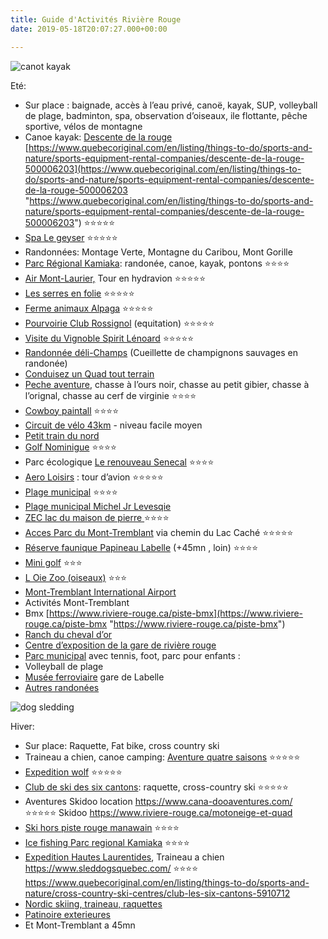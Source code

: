 ```yaml
---
title: Guide d'Activités Rivière Rouge
date: 2019-05-18T20:07:27.000+00:00

---
```

![canot kayak](https://abchalet.com/static/uploads/a10.jpg "canot kayak")

Eté:

* Sur place : baignade, accès à l’eau privé, canoë, kayak, SUP, volleyball de plage, badminton, spa, observation d’oiseaux, ile flottante,  pêche sportive, vélos de montagne
* Canoe kayak: [Descente de la rouge]( https://goo.gl/maps/6SFppcyR4kQqNB2R9) [https://www.quebecoriginal.com/en/listing/things-to-do/sports-and-nature/sports-equipment-rental-companies/descente-de-la-rouge-500006203](https://www.quebecoriginal.com/en/listing/things-to-do/sports-and-nature/sports-equipment-rental-companies/descente-de-la-rouge-500006203 "https://www.quebecoriginal.com/en/listing/things-to-do/sports-and-nature/sports-equipment-rental-companies/descente-de-la-rouge-500006203")  ⭐️⭐️⭐️⭐️⭐️
* [Spa Le geyser](https://www.quebecoriginal.com/en/listing/things-to-do/entertainment/spas/spa-le-geyser-373176494)    ⭐️⭐️⭐️⭐️⭐️
* Randonnées: Montage Verte, Montagne du Caribou, Mont Gorille
* [Parc Régional Kamiaka](https://reservoirkiamika.org/): randonée, canoe, kayak, pontons  ⭐️⭐️⭐️⭐️
* [Air Mont-Laurier,](https://www.airmontlaurier.com/transport-aerien-hydravion-quebec/) Tour en hydravion   ⭐️⭐️⭐️⭐️⭐️
* [Les serres en folie](https://goo.gl/maps/aLmnhdzCktpTR7Ff8 ) ⭐️⭐️⭐️⭐️⭐️
* [Ferme animaux Alpaga](https://alpagahl.ca/)  ⭐️⭐️⭐️⭐️⭐️
* [Pourvoirie Club Rossignol](https://g.page/ClubRossignol?share) (equitation)  ⭐️⭐️⭐️⭐️⭐️
* [Visite du Vignoble Spirit Lénoard]( https://www.quebecoriginal.com/en/listing/things-to-do/heritage-sites-and-attractions/industrial-tours/vignoble-spirit-leonard-396641966 ) ⭐️⭐️⭐️⭐️⭐️
* [Randonnée déli-Champs](https://www.champignonssauvages.com/) (Cueillette de champignons sauvages en randonée) 
* [Conduisez un Quad tout terrain](https://www.riviere-rouge.ca/motoneige-et-quad) 
* [Peche aventure](https://www.sepaq.com/rf/rom/ ), chasse à l’ours noir, chasse au petit gibier, chasse à l’orignal, chasse au cerf de virginie  ⭐️⭐️⭐️⭐️
* [Cowboy paintall]( https://www.cowboypaintball.ca/)  ⭐️⭐️⭐️⭐️
* [Circuit de vélo 43km](https://www.velo-hautes-laurentides.qc.ca/circuits/Riviere-Rouge.html) - niveau facile moyen 
* [Petit train du nord ](https://goo.gl/maps/1NZmS48WV1yfrdf48)
* [Golf Nominigue](https://goo.gl/maps/dpfRc7zvRRLFMoTP6)  ⭐️⭐️⭐️⭐️
* Parc écologique [Le renouveau Senecal](https://www.quebecoriginal.com/en/listing/things-to-do/sports-and-nature/regional-parks/parc-ecologique-le-renouveau-rosaire-senecal-368968107)  ⭐️⭐️⭐️⭐️
* [Aero Loisirs](https://www.aeroloisirs.com/fr/accueil/index.php ) : tour d’avion ⭐️⭐️⭐️⭐️⭐️
* [Plage municipal](https://www.quebecoriginal.com/en/listing/things-to-do/sports-and-nature/beaches/plage-municipale-du-grand-lac-nominingue-7852004)  ⭐️⭐️⭐️⭐️
* [Plage municipal Michel Jr Levesqie]( https://www.quebecoriginal.com/en/listing/things-to-do/sports-and-nature/beaches/plage-michel-jr-levesque-7853362)
* [ZEC lac du maison de pierre ](https://zecmaisondepierre.reseauzec.com/)  ⭐️⭐️⭐️⭐️
* [Acces Parc du Mont-Tremblant](https://goo.gl/maps/bkfknvPYSsye563i6) via chemin du Lac Caché  ⭐️⭐️⭐️⭐️⭐️
* [Réserve faunique Papineau Labelle](https://goo.gl/maps/cXkmAT8ssHiKvjih6) (+45mn , loin)  ⭐️⭐️⭐️⭐️
* [Mini golf](https://goo.gl/maps/RGTLZjFUAEBxMoTZ7)   ⭐️⭐️⭐️
* [L Oie Zoo (oiseaux)](https://goo.gl/maps/MfwZy5bAvYFT4Ffz8)  ⭐️⭐️⭐️
* [Mont-Tremblant International Airport](https://goo.gl/maps/8ZSYh8fZrUGwohQw7) 
* Activités Mont-Tremblant
* Bmx [https://www.riviere-rouge.ca/piste-bmx](https://www.riviere-rouge.ca/piste-bmx "https://www.riviere-rouge.ca/piste-bmx")
* [Ranch du cheval d’or](https://www.ranchduchevaldor.com/) 
* [Centre d’exposition de la gare de rivière rouge](https://www.quebecoriginal.com/en/listing/things-to-do/heritage-sites-and-attractions/art-galleries/centre-dexposition-de-la-gare-de-riviere-rouge-11369003) 
* [Parc municipal](https://goo.gl/maps/kksiMw4BM6cEFcVX6) avec tennis, foot, parc pour enfants : 
* Volleyball de plage
* [Musée ferroviaire](https://www.quebecoriginal.com/en/listing/things-to-do/heritage-sites-and-attractions/museums-and-historic-sites/musee-ferroviaire-gare-de-labelle-385705594) gare de Labelle 
* [Autres randonées](https://www.riviere-rouge.ca/randonnee-pedestre) 

![dog sledding](https://abchalet.com/static/uploads/expedition-wolf.jpg "dog sledding")

Hiver:

* Sur place: Raquette, Fat bike, cross country ski
* Traineau a chien, canoe camping: [Aventure quatre saisons](https://goo.gl/maps/ANHJDqDzy3Mr7PS27)  ⭐️⭐️⭐️⭐️⭐️
* [Expedition wolf](https://www.quebecoriginal.com/en/listing/things-to-do/sports-and-nature/outdoor-and-adventure/expedition-wolf-10483573)   ⭐️⭐️⭐️⭐️⭐️
* [Club de ski des six cantons](https://goo.gl/maps/8mPxwZ5siEuBU7sx5): raquette, cross-country ski  ⭐️⭐️⭐️⭐️⭐️
* Aventures Skidoo location https://www.cana-dooaventures.com/  ⭐️⭐️⭐️⭐️⭐️ Skidoo https://www.riviere-rouge.ca/motoneige-et-quad
* [Ski hors piste rouge manawain](https://goo.gl/maps/6TatHsVxBPuqnJx29)  ⭐️⭐️⭐️⭐️
* [Ice fishing Parc regional Kamiaka](https://goo.gl/maps/VHP2Jy3GTdNto4Gq6)  ⭐️⭐️⭐️⭐️
* [Expedition Hautes Laurentides](https://goo.gl/maps/6Y2egLSmHN9zdzDR7), Traineau a chien   https://www.sleddogsquebec.com/ ⭐️⭐️⭐️⭐️ https://www.quebecoriginal.com/en/listing/things-to-do/sports-and-nature/cross-country-ski-centres/club-les-six-cantons-5910712
* [Nordic skiing, traineau, raquettes ](https://reservoirkiamika.org/)
* [Patinoire exterieures]( https://www.riviere-rouge.ca/patinoires-exterieures)
* Et Mont-Tremblant a 45mn